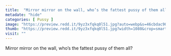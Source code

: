 ```yaml
---
title:  "Mirror mirror on the wall, who’s the fattest pussy of them all?"
metadate: "hide"
categories: [ Pussy ]
image: "https://preview.redd.it/9yz3xfqkq0l51.jpg?auto=webp&s=46cbdac907276a094482a5a3e41045837b2bbd8f"
thumb: "https://preview.redd.it/9yz3xfqkq0l51.jpg?width=1080&crop=smart&auto=webp&s=c1c8093a04306b57db8ccfdf869c2c8f6c1692ef"
visit: ""
---
```

Mirror mirror on the wall, who’s the fattest pussy of them all?
